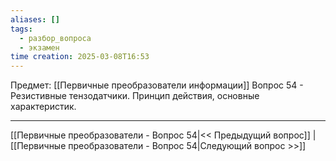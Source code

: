 ```yaml
---
aliases: []
tags:
  - разбор_вопроса
  - экзамен
time creation: 2025-03-08T16:53
---
```

Предмет: [[Первичные преобразователи информации]]
Вопрос 54 - Резистивные тензодатчики. Принцип действия, основные характеристик.



---
[[Первичные преобразователи - Вопрос 54|<< Предыдущий вопрос]] | [[Первичные преобразователи - Вопрос 54|Следующий вопрос >>]]